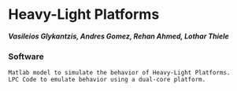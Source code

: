Heavy-Light Platforms
===

***Vasileios Glykantzis, Andres Gomez, Rehan Ahmed, Lothar Thiele***

### Software

    Matlab model to simulate the behavior of Heavy-Light Platforms.
    LPC Code to emulate behavior using a dual-core platform.
